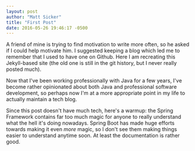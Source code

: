```yaml
---
layout: post
author: "Matt Sicker"
title: "First Post"
date: 2016-05-26 19:46:17 -0500
---
```

A friend of mine is trying to find motivation to write more often, so he asked
if I could help motivate him. I suggested keeping a blog which led me to
remember that I used to have one on Github. Here I am recreating this Jekyll-based
site (the old one is still in the git history, but I never really posted much).

Now that I've been working professionally with Java for a few years, I've become
rather opinionated about both Java and professional software development, so
perhaps now I'm at a more appropriate point in my life to actually maintain a
tech blog.

Since this post doesn't have much tech, here's a warmup: the Spring Framework
contains far too much magic for anyone to really understand what the hell it's
doing nowadays. Spring Boot has made huge efforts towards making it even *more*
magic, so I don't see them making things easier to understand anytime soon. At
least the documentation is rather good.
